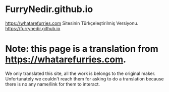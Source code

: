 # FurryNedir.github.io
https://whatarefurries.com Sitesinin Türkçeleştirilmiş Versiyonu. https://furrynedir.github.io
# Note: this page is a translation from https://whatarefurries.com.
We only translated this site, all the work is belongs to the original maker. Unfortunately we couldn't reach them for asking to do a translation because there is no any name/link for them to interact.  
